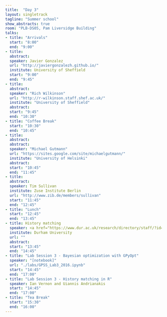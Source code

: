 ```yaml
---
title:  "Day 3"
layout: singletrack
tagline: "Summer school"
show_abstracts: true
room: "PLB-DS05, Pam Liversidge Building"
talks:
- title: "Arrivals"
  start: "8:00"
  end: "9:00"
- title:
  abstract:
  speaker: Javier Gonzalez
  url: "http://javiergonzalezh.github.io/"
  institute: University of Sheffield
  start: "9:00"
  end: "9:45"
- title:
  abstract:
  speaker: "Rich Wilkinson"
  url: "http://r-wilkinson.staff.shef.ac.uk/"
  institute: "University of Sheffield"
  abstract:
  start: "9:45"
  end: "10:30"
- title: "Coffee Break"
  start: "10:30"
  end: "10:45"
- title:
  abstract:
  abstract:
  speaker: "Michael Gutmann"
  url: "https://sites.google.com/site/michaelgutmann/"
  institute: "University of Helsinki"
  abstract:
  start: "10:45"
  end: "11:45"
- title:
  abstract:
  speaker: Tim Sullivan
  institute: Zuse Institute Berlin
  url: "http://www.zib.de/members/sullivan"
  start: "11:45"  
  end: "12:45"
- title: "Lunch"
  start: "12:45"
  end: "13:45"
- title: History matching
  speaker: <a href="https://www.dur.ac.uk/research/directory/staff/?id=3289">Ian Vernon</a> and <a href="http://www.lshtm.ac.uk/aboutus/people/andrianakis.ioannis">Ioannis Andrianakis<
  institute: Durham University
  url: ""
  abstract:
  start: "13:45"
  end: "14:45"
- title: "Lab Session 3 - Bayesian optimization with GPyOpt"
  speaker: "[notebook]"
  url: "./labs/GPSS_Lab3_2016.ipynb"
  start: "14:45"
  end: "17:00"
- title: "Lab Session 3 - History matching in R"
  speaker: Ian Vernon and Uiannis Andrianakis
  start: "14:45"
  end: "17:00"
- title: "Tea Break"
  start: "15:30"
  end: "16:00"
---
```

